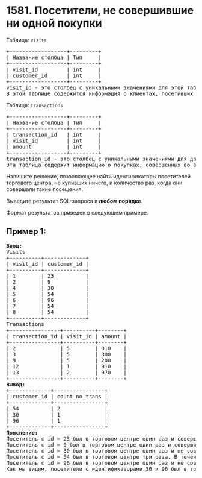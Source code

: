 # 1581. Посетители, не совершившие ни одной покупки
Таблица: `Visits`  
<pre>
+------------------+---------+
| Название столбца | Тип     |
+------------------+---------+
| visit_id         | int     |
| customer_id      | int     |
+------------------+---------+
visit_id - это столбец с уникальными значениями для этой таблицы.
В этой таблице содержится информация о клиентах, посетивших торговый центр.
</pre>

Таблица: `Transactions`  
<pre>
+------------------+---------+
| Название столбца | Тип     |
+------------------+---------+
| transaction_id   | int     |
| visit_id         | int     |
| amount           | int     |
+------------------+---------+
transaction_id - это столбец с уникальными значениями для данной таблицы.
Эта таблица содержит информацию о покупках, совершенных во время visit_id.
</pre>

Напишите решение, позволяющее найти идентификаторы посетителей торгового центра, не купивших ничего, и количество раз, когда они совершали такие посещения.

Выведите результат SQL-запроса в <b>любом порядке</b>.  

Формат результатов приведен в следующем примере.

## Пример 1:
<pre>
<b>Ввод:</b> 
Visits
+----------+-------------+
| visit_id | customer_id |
+----------+-------------+
| 1        | 23          |
| 2        | 9           |
| 4        | 30          |
| 5        | 54          |
| 6        | 96          |
| 7        | 54          |
| 8        | 54          |
+----------+-------------+
Transactions
+----------------+----------+--------+
| transaction_id | visit_id | amount |
+----------------+----------+--------+
| 2              | 5        | 310    |
| 3              | 5        | 300    |
| 9              | 5        | 200    |
| 12             | 1        | 910    |
| 13             | 2        | 970    |
+----------------+----------+--------+
<b>Вывод:</b> 
+-------------+----------------+
| customer_id | count_no_trans |
+-------------+----------------+
| 54          | 2              |
| 30          | 1              |
| 96          | 1              |
+-------------+----------------+
<b>Пояснение:</b>
Посетитель с id = 23 был в торговом центре один раз и совершил одну покупку во время посещения с id = 12.
Посетитель с id = 9 был в торговом центре один раз и совершил одну покупку во время посещения с id = 13.
Посетитель с id = 30 был в торговом центре один раз и не совершил никаких покупок.
Посетитель с id = 54 был в торговом центре три раза. В течение 2 посещений он не совершил никаких покупок, а в течение одного посещения он совершил 3 покупки.
Посетитель с id = 96 был в торговом центре один раз и не совершил никаких покупок.
Как мы видим, посетители с идентификаторами 30 и 96 был в торговом центре один раз, не совершив никаких покупок. Кроме того, посетитель 54 дважды был в торговом центре и не совершил никаких покупок.
</pre>